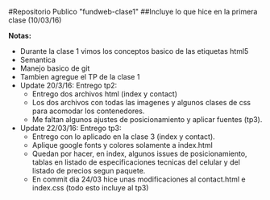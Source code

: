 #Repositorio Publico "fundweb-clase1"
##Incluye lo que hice en la primera clase (10/03/16)

**Notas:**
- Durante la clase 1 vimos los conceptos basico de las etiquetas html5 
- Semantica
- Manejo basico de git
- Tambien agregue el TP de la clase 1
- Update 20/3/16: Entrego tp2:
    + Entrego dos archivos html (index y contact)
    + Los dos archivos con todas las imagenes y algunos clases de css para acomodar los contenedores.
    + Me faltan algunos ajustes de posicionamiento y aplicar fuentes (tp3).
- Update 22/03/16: Entrego tp3:
    + Entrego con lo aplicado en la clase 3 (index y contact).
    + Aplique google fonts y colores solamente a index.html
    + Quedan por hacer, en index, algunos issues de posicionamiento, tablas en listado de especificaciones tecnicas del celular y del listado de precios segun paquete.
    + En commit dia 24/03 hice unas modificaciones al contact.html e index.css (todo esto incluye al tp3)





